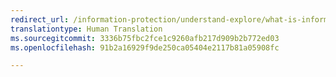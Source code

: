 ```yaml
---
redirect_url: /information-protection/understand-explore/what-is-information-protection
translationtype: Human Translation
ms.sourcegitcommit: 3336b75fbc2fce1c9260afb217d909b2b772ed03
ms.openlocfilehash: 91b2a16929f9de250ca05404e2117b81a05908fc

---
```




<!--HONumber=Jan17_HO4-->


